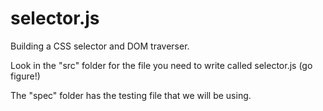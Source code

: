 selector.js
===========

Building a CSS selector and DOM traverser.

Look in the "src" folder for the file you need to write called selector.js (go figure!)

The "spec" folder has the testing file that we will be using. 

